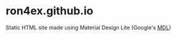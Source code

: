 # ron4ex.github.io
Static HTML site made using Material Design Lite (Google's [MDL](https://getmdl.io/))
